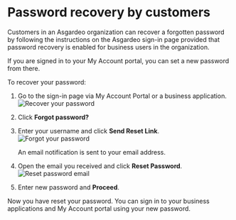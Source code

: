 # Password recovery by customers

Customers in an Asgardeo organization can recover a forgotten password by following the instructions on the Asgardeo sign-in page provided that <a :href="$withBase('/guides/org-settings/account-recovery/password-recovery/')">password recovery is enabled</a> for business users in the organization.

If you are signed in to your My Account portal, you can <a :href="$withBase('/guides/users/self-service/asgardeo-user/my-account/#change-password')">set a new password</a> from there.

To recover your password:
1. Go to the sign-in page via <a :href="$withBase('/guides/users/self-service/asgardeo-user/my-account/#access-my-account-portal')">My Account Portal</a> or a business application.
   <img :src="$withBase('/assets/img/guides/organization/self-service/customer/recover-your-password.png')" alt="Recover your password">
2. Click **Forgot password?**
3. Enter your username and click **Send Reset Link**.
   <img :src="$withBase('/assets/img/guides/organization/self-service/customer/forgot-your-password.png')" alt="Forgot your password">

   An email notification is sent to your email address. 

4. Open the email you received and click **Reset Password**.
   <img :src="$withBase('/assets/img/guides/organization/self-service/customer/reset-password-email.png')" alt="Reset password email">
5. Enter new password and **Proceed**.

Now you have reset your password. You can sign in to your business applications and My Account portal using your new password.
